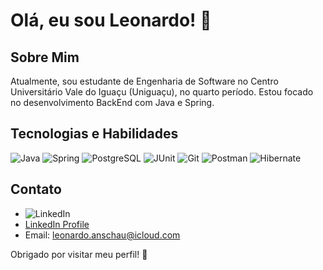 # Olá, eu sou Leonardo! 👋

## Sobre Mim
Atualmente, sou estudante de Engenharia de Software no Centro Universitário Vale do Iguaçu (Uniguaçu), no quarto período. Estou focado no desenvolvimento BackEnd com Java e Spring.

## Tecnologias e Habilidades
![Java](https://img.shields.io/badge/Java-007396?style=flat&logo=java&logoColor=white)
![Spring](https://img.shields.io/badge/Spring-6DB33F?style=flat&logo=spring&logoColor=white)
![PostgreSQL](https://img.shields.io/badge/PostgreSQL-4169E1?style=flat&logo=postgresql&logoColor=white)
![JUnit](https://img.shields.io/badge/JUnit-25A162?style=flat&logo=junit&logoColor=white)
![Git](https://img.shields.io/badge/Git-F05032?style=flat&logo=git&logoColor=white)
![Postman](https://img.shields.io/badge/Postman-FF6C37?style=flat&logo=postman&logoColor=white)
![Hibernate](https://img.shields.io/badge/Hibernate-59666C?style=flat&logo=hibernate&logoColor=white) <!-- Badge para Hibernate -->

## Contato
- ![LinkedIn](https://img.shields.io/badge/LinkedIn-0077B5?style=flat&logo=linkedin&logoColor=white)
- [LinkedIn Profile](https://www.linkedin.com/in/leonardoanschau-dev/)
- Email: [leonardo.anschau@icloud.com](mailto:leonardo.anschau@icloud.com)

Obrigado por visitar meu perfil! 🚀
